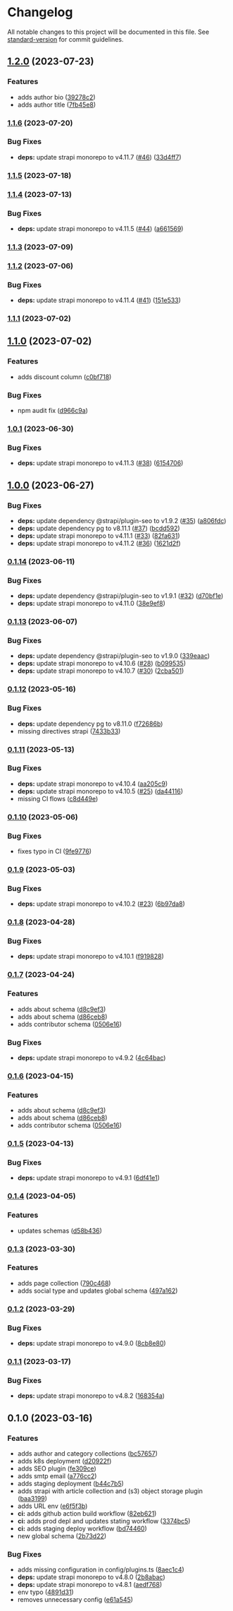 # Changelog

All notable changes to this project will be documented in this file. See [standard-version](https://github.com/conventional-changelog/standard-version) for commit guidelines.

## [1.2.0](https://github.com/valuable-promo/headless/compare/v1.1.6...v1.2.0) (2023-07-23)


### Features

* adds author bio ([39278c2](https://github.com/valuable-promo/headless/commit/39278c2e1b5ce0ad88cac3dd88f75309f3d65e17))
* adds author title ([7fb45e8](https://github.com/valuable-promo/headless/commit/7fb45e8e25feb2f4974d3c61a555997e4a504bca))

### [1.1.6](https://github.com/valuable-promo/headless/compare/v1.1.5...v1.1.6) (2023-07-20)


### Bug Fixes

* **deps:** update strapi monorepo to v4.11.7 ([#46](https://github.com/valuable-promo/headless/issues/46)) ([33d4ff7](https://github.com/valuable-promo/headless/commit/33d4ff738d6c8eb072fb6c7290c16e02f624a90c))

### [1.1.5](https://github.com/valuable-promo/headless/compare/v1.1.4...v1.1.5) (2023-07-18)

### [1.1.4](https://github.com/valuable-promo/headless/compare/v1.1.3...v1.1.4) (2023-07-13)


### Bug Fixes

* **deps:** update strapi monorepo to v4.11.5 ([#44](https://github.com/valuable-promo/headless/issues/44)) ([a661569](https://github.com/valuable-promo/headless/commit/a66156995477c5950bd0f7c02bee5ee9b78da752))

### [1.1.3](https://github.com/valuable-promo/headless/compare/v1.1.2...v1.1.3) (2023-07-09)

### [1.1.2](https://github.com/valuable-promo/headless/compare/v1.1.1...v1.1.2) (2023-07-06)


### Bug Fixes

* **deps:** update strapi monorepo to v4.11.4 ([#41](https://github.com/valuable-promo/headless/issues/41)) ([151e533](https://github.com/valuable-promo/headless/commit/151e53306e4d7dcb0a1fcca9840bd34a74debcb5))

### [1.1.1](https://github.com/valuable-promo/headless/compare/v1.1.0...v1.1.1) (2023-07-02)

## [1.1.0](https://github.com/valuable-promo/headless/compare/v1.0.1...v1.1.0) (2023-07-02)


### Features

* adds discount column ([c0bf718](https://github.com/valuable-promo/headless/commit/c0bf718b6f98a71e074a609021fedc86328e8478))


### Bug Fixes

* npm audit fix ([d966c9a](https://github.com/valuable-promo/headless/commit/d966c9aa3f6bf3befe1c740586c3f53a744eeade))

### [1.0.1](https://github.com/valuable-promo/headless/compare/v1.0.0...v1.0.1) (2023-06-30)


### Bug Fixes

* **deps:** update strapi monorepo to v4.11.3 ([#38](https://github.com/valuable-promo/headless/issues/38)) ([6154706](https://github.com/valuable-promo/headless/commit/6154706f96bbbfccc7ccc77674af7f753a1ed1dc))

## [1.0.0](https://github.com/valuable-promo/headless/compare/v0.1.14...v1.0.0) (2023-06-27)


### Bug Fixes

* **deps:** update dependency @strapi/plugin-seo to v1.9.2 ([#35](https://github.com/valuable-promo/headless/issues/35)) ([a806fdc](https://github.com/valuable-promo/headless/commit/a806fdca52dd148d7f6b283002c8b91b725d6896))
* **deps:** update dependency pg to v8.11.1 ([#37](https://github.com/valuable-promo/headless/issues/37)) ([bcdd592](https://github.com/valuable-promo/headless/commit/bcdd59292e7c8c581f922ef11fd5e279ec2acb9f))
* **deps:** update strapi monorepo to v4.11.1 ([#33](https://github.com/valuable-promo/headless/issues/33)) ([82fa631](https://github.com/valuable-promo/headless/commit/82fa631d46cc081e248a9728e30f1f3427d44a09))
* **deps:** update strapi monorepo to v4.11.2 ([#36](https://github.com/valuable-promo/headless/issues/36)) ([1621d2f](https://github.com/valuable-promo/headless/commit/1621d2f8984080d65796856a0e442996d491ea8b))

### [0.1.14](https://github.com/valuable-promo/headless/compare/v0.1.13...v0.1.14) (2023-06-11)


### Bug Fixes

* **deps:** update dependency @strapi/plugin-seo to v1.9.1 ([#32](https://github.com/valuable-promo/headless/issues/32)) ([d70bf1e](https://github.com/valuable-promo/headless/commit/d70bf1e7518a339a753d6ffc0232d0a5d51f3936))
* **deps:** update strapi monorepo to v4.11.0 ([38e9ef8](https://github.com/valuable-promo/headless/commit/38e9ef8f8e73b760f34ec586747189e04129bf86))

### [0.1.13](https://github.com/valuable-promo/headless/compare/v0.1.12...v0.1.13) (2023-06-07)


### Bug Fixes

* **deps:** update dependency @strapi/plugin-seo to v1.9.0 ([339eaac](https://github.com/valuable-promo/headless/commit/339eaac23439e2ecf55a3e5716aac72c86e376c7))
* **deps:** update strapi monorepo to v4.10.6 ([#28](https://github.com/valuable-promo/headless/issues/28)) ([b099535](https://github.com/valuable-promo/headless/commit/b099535ff7ad5a3aab42ee7cb82bd20bc6e349a3))
* **deps:** update strapi monorepo to v4.10.7 ([#30](https://github.com/valuable-promo/headless/issues/30)) ([2cba501](https://github.com/valuable-promo/headless/commit/2cba501c841bc9982a1bdd1f6345119403b8781c))

### [0.1.12](https://github.com/valuable-promo/headless/compare/v0.1.11...v0.1.12) (2023-05-16)


### Bug Fixes

* **deps:** update dependency pg to v8.11.0 ([f72686b](https://github.com/valuable-promo/headless/commit/f72686b3b714892ec061247cc0e2c3e6f7f78569))
* missing directives strapi ([7433b33](https://github.com/valuable-promo/headless/commit/7433b3302148bb5b46cd10942ca7a71a595ba958))

### [0.1.11](https://github.com/valuable-promo/headless/compare/v0.1.10...v0.1.11) (2023-05-13)


### Bug Fixes

* **deps:** update strapi monorepo to v4.10.4 ([aa205c9](https://github.com/valuable-promo/headless/commit/aa205c9aade998b76bf7f04713542ff8574c8e04))
* **deps:** update strapi monorepo to v4.10.5 ([#25](https://github.com/valuable-promo/headless/issues/25)) ([da44116](https://github.com/valuable-promo/headless/commit/da4411648aae54ef8baab359cbf7e231ff1c8caa))
* missing CI flows ([c8d449e](https://github.com/valuable-promo/headless/commit/c8d449ea6069038b3e5c0495ea388a65cf22400f))

### [0.1.10](https://github.com/valuable-promo/headless/compare/v0.1.9...v0.1.10) (2023-05-06)


### Bug Fixes

* fixes typo in CI ([9fe9776](https://github.com/valuable-promo/headless/commit/9fe9776c1a7f03765bf9bc9d1ee1bace41140ac8))

### [0.1.9](https://github.com/valuable-promo/headless/compare/v0.1.8...v0.1.9) (2023-05-03)


### Bug Fixes

* **deps:** update strapi monorepo to v4.10.2 ([#23](https://github.com/valuable-promo/headless/issues/23)) ([6b97da8](https://github.com/valuable-promo/headless/commit/6b97da83d900f3a958cfc18a5cf36105a73d6a9e))

### [0.1.8](https://github.com/valuable-promo/headless/compare/v0.1.7...v0.1.8) (2023-04-28)


### Bug Fixes

* **deps:** update strapi monorepo to v4.10.1 ([f919828](https://github.com/valuable-promo/headless/commit/f919828a15dfade2d021fe027473d4363f7002df))

### [0.1.7](https://github.com/valuable-promo/headless/compare/v0.1.5...v0.1.7) (2023-04-24)


### Features

* adds about schema ([d8c9ef3](https://github.com/valuable-promo/headless/commit/d8c9ef34387314e94f17212ca63c0548eb5cb014))
* adds about schema ([d86ceb8](https://github.com/valuable-promo/headless/commit/d86ceb82cd7a8061109be4796495ca1c7d06dfa5))
* adds contributor schema ([0506e16](https://github.com/valuable-promo/headless/commit/0506e160e2afb9c4f838e78b3338f42e251aa9a9))


### Bug Fixes

* **deps:** update strapi monorepo to v4.9.2 ([4c64bac](https://github.com/valuable-promo/headless/commit/4c64bac492e0bf97502998b7d3232ab1d32701e4))

### [0.1.6](https://github.com/valuable-promo/headless/compare/v0.1.5...v0.1.6) (2023-04-15)


### Features

* adds about schema ([d8c9ef3](https://github.com/valuable-promo/headless/commit/d8c9ef34387314e94f17212ca63c0548eb5cb014))
* adds about schema ([d86ceb8](https://github.com/valuable-promo/headless/commit/d86ceb82cd7a8061109be4796495ca1c7d06dfa5))
* adds contributor schema ([0506e16](https://github.com/valuable-promo/headless/commit/0506e160e2afb9c4f838e78b3338f42e251aa9a9))

### [0.1.5](https://github.com/valuable-promo/headless/compare/v0.1.4...v0.1.5) (2023-04-13)


### Bug Fixes

* **deps:** update strapi monorepo to v4.9.1 ([6df41e1](https://github.com/valuable-promo/headless/commit/6df41e130824fee69aa981f433c4dc440a6a3fa8))

### [0.1.4](https://github.com/valuable-promo/headless/compare/v0.1.3...v0.1.4) (2023-04-05)


### Features

* updates schemas ([d58b436](https://github.com/valuable-promo/headless/commit/d58b436aab561d03a7553ee1f76941fcc793b49c))

### [0.1.3](https://github.com/valuable-promo/headless/compare/v0.1.2...v0.1.3) (2023-03-30)


### Features

* adds page collection ([790c468](https://github.com/valuable-promo/headless/commit/790c46822c6b03ef08934a11981007db6aee755d))
* adds social type and updates global schema ([497a162](https://github.com/valuable-promo/headless/commit/497a16221f39c64aad0b36e2b10a8c54fc6e24ee))

### [0.1.2](https://github.com/valuable-promo/headless/compare/v0.1.1...v0.1.2) (2023-03-29)


### Bug Fixes

* **deps:** update strapi monorepo to v4.9.0 ([8cb8e80](https://github.com/valuable-promo/headless/commit/8cb8e80e69379114531e4cae935a841e03df8364))

### [0.1.1](https://github.com/valuable-promo/headless/compare/v0.1.0...v0.1.1) (2023-03-17)


### Bug Fixes

* **deps:** update strapi monorepo to v4.8.2 ([168354a](https://github.com/valuable-promo/headless/commit/168354ab3996e7386a5035b026b7b66c75dc3c50))

## 0.1.0 (2023-03-16)


### Features

* adds author and category collections ([bc57657](https://github.com/valuable-promo/headless/commit/bc576570ed5d77df9194234838b2e9d47211e5fc))
* adds k8s deployment ([d20922f](https://github.com/valuable-promo/headless/commit/d20922f0d943e07fa55d2af993293a4e8bcf0e4f))
* adds SEO plugin ([fe309ce](https://github.com/valuable-promo/headless/commit/fe309ce8ac18714b376d5cd26eacdaba0d6469a3))
* adds smtp email ([a776cc2](https://github.com/valuable-promo/headless/commit/a776cc2ec0a75c52f76ae102b645b6d28bd0d095))
* adds staging deployment ([b44c7b5](https://github.com/valuable-promo/headless/commit/b44c7b5d452c03a4533345e31157e11b584a46f3))
* adds strapi with article collection and (s3) object storage plugin ([baa3199](https://github.com/valuable-promo/headless/commit/baa319939f610795e319c172f71abcfa251fec0e))
* adds URL env ([e6f5f3b](https://github.com/valuable-promo/headless/commit/e6f5f3b2c5057075b6763bd2d67df37d9b057f29))
* **ci:** adds github action build workflow ([82eb621](https://github.com/valuable-promo/headless/commit/82eb621d57b6dcfad2fb8dcde11649379583e162))
* **ci:** adds prod depl and updates stating workflow ([3374bc5](https://github.com/valuable-promo/headless/commit/3374bc5d0b37daf893763d132d650e6adcb6e1c1))
* **ci:** adds staging deploy workflow ([bd74460](https://github.com/valuable-promo/headless/commit/bd74460a839ee6b541881872ab5c7d5571e57b29))
* new global schema ([2b73d22](https://github.com/valuable-promo/headless/commit/2b73d226e49236a371bbe5d2e446478aefdba2e6))


### Bug Fixes

* adds missing configuration in config/plugins.ts ([8aec1c4](https://github.com/valuable-promo/headless/commit/8aec1c4ae338d0c9ca473ff9bb925252c807dc14))
* **deps:** update strapi monorepo to v4.8.0 ([2b8abac](https://github.com/valuable-promo/headless/commit/2b8abac0367359cb7d240a859a97e8fe2411ae4a))
* **deps:** update strapi monorepo to v4.8.1 ([aedf768](https://github.com/valuable-promo/headless/commit/aedf768452ba173dda68effc170b4735fa1d1ef3))
* env typo ([4891d31](https://github.com/valuable-promo/headless/commit/4891d31c2122d5979e8acf91f81a48bef6c3e9d8))
* removes unnecessary config ([e61a545](https://github.com/valuable-promo/headless/commit/e61a5452713f4baba83807fc6e374da7b5a392a4))
